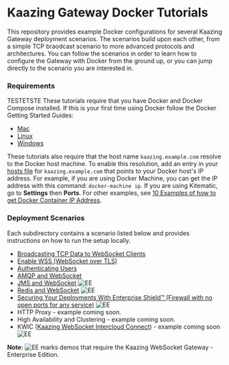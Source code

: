 # Kaazing Gateway Docker Tutorials

This repository provides example Docker configurations for several Kaazing Gateway deployment scenarios.  The scenarios build upon each other, from a simple TCP braodcast scenario to more advanced protocols and architectures. You can follow the scenarios in order to learn how to configure the Gateway with Docker from the ground up, or you can jump directly to the scenario you are interested in.

### Requirements
TESTETSTE
These tutorials require that you have Docker and Docker Compose installed.  If this is your first time using Docker follow the Docker Getting Started Guides:

  - [Mac](https://docs.docker.com/mac/)
  - [Linux](https://docs.docker.com/linux/)
  - [Windows](https://docs.docker.com/windows/) 

These tutorials also require that the host name `kaazing.example.com` resolve to the Docker host machine. To enable this resolution, add an entry in your [hosts file](https://en.wikipedia.org/wiki/Hosts_(file)) for `kaazing.example.com` that points to your Docker host's IP address. For example, if you are using Docker Machine, you can get the IP address with this command: `docker-machine ip`. If you are using Kitematic, go to **Settings** then **Ports**. For other examples, see [10 Examples of how to get Docker Container IP Address](http://networkstatic.net/10-examples-of-how-to-get-docker-container-ip-address/).

### Deployment Scenarios
 
Each subdirectory contains a scenario listed below and provides instructions on how to run the setup locally.

* [Broadcasting TCP Data to WebSocket Clients](broadcast)
* [Enable WSS (WebSocket over TLS)](wss)
* [Authenticating Users](user-auth)
* [AMQP and WebSocket](AMQP)
* [JMS and WebSocket](JMS)  ![EE]
* [Redis and WebSocket](redis)  ![EE]
* [Securing Your Deployments With Enterprise Shield&trade; (Firewall with no open ports for any service)](enterprise-shield) ![EE]
* HTTP Proxy - example coming soon.
* High Availability and Clustering - example coming soon.
* KWIC ([Kaazing WebSocket Intercloud Connect](http://kaazing.com/kwic/)) - example coming soon  ![EE]

**Note:** ![EE] marks demos that require the Kaazing WebSocket Gateway - Enterprise Edition.

[EE]: enterprise-feature.png "Enterprise Edition Feature"
